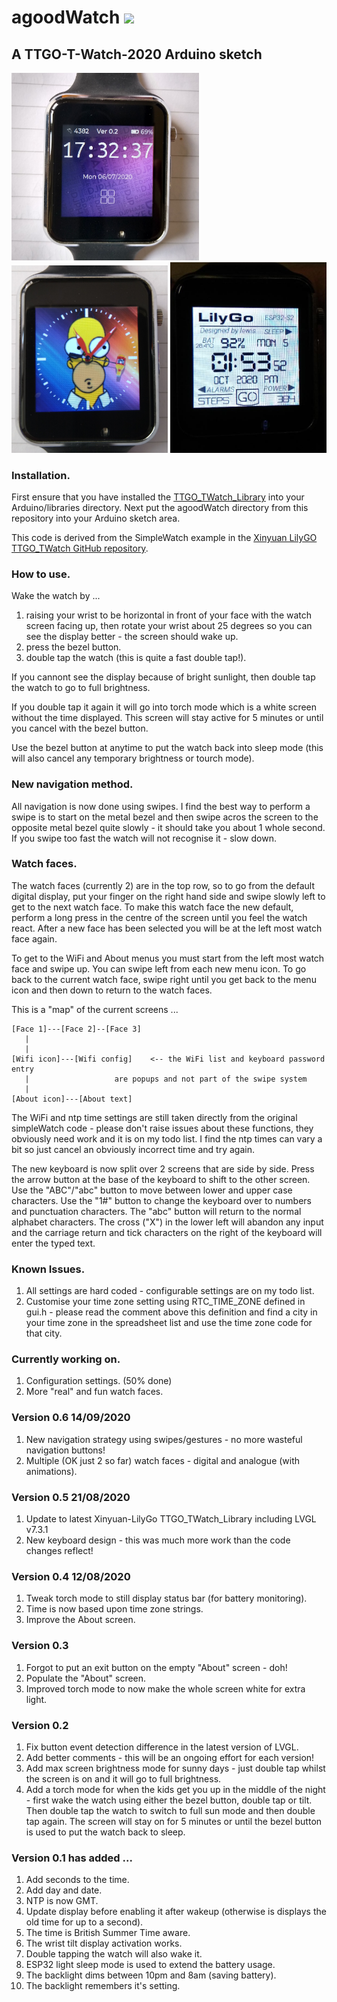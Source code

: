 # agoodWatch	<a href="https://www.buymeacoffee.com/alexgoodyear" target="_blank"><img src="https://img.shields.io/badge/Buy%20me%20a%20coffee-£3-orange?style=for-the-badge&logo=buy-me-a-coffee" /></a>

## A TTGO-T-Watch-2020 Arduino sketch

<img src="https://github.com/AlexGoodyear/agoodWatch/blob/master/images/agoodWatchV02.jpg" width="300" /> <img src="https://github.com/AlexGoodyear/agoodWatch/blob/master/images/agoodWatchV06.jpg" width="250" /> <img src="https://github.com/AlexGoodyear/agoodWatch/blob/master/images/LilyGoFace.jpg" width="250" />

### Installation.
First ensure that you have installed the [TTGO_TWatch_Library](https://github.com/AlexGoodyear/TTGO_TWatch_Library) into your Arduino/libraries directory. Next put the agoodWatch directory from this repository into your Arduino sketch area.

This code is derived from the SimpleWatch example in the [Xinyuan LilyGO TTGO_TWatch GitHub repository](https://github.com/Xinyuan-LilyGO/TTGO_TWatch_Library).

### How to use.
Wake the watch by ...
1. raising your wrist to be horizontal in front of your face with the watch screen facing up, then rotate your wrist about 25 degrees so you can see the display better - the screen should wake up.
2. press the bezel button.
3. double tap the watch (this is quite a fast double tap!).

If you cannont see the display because of bright sunlight, then double tap the watch to go to full brightness.

If you double tap it again it will go into torch mode which is a white screen without the time displayed. This screen will stay active for 5 minutes or until you cancel with the bezel button.

Use the bezel button at anytime to put the watch back into sleep mode (this will also cancel any temporary brightness or tourch mode).

### New navigation method.
All navigation is now done using swipes. I find the best way to perform a swipe is to start on the metal bezel and then swipe acros the screen to the opposite metal bezel quite slowly - it should take you about 1 whole second. If you swipe too fast the watch will not recognise it - slow down.

### Watch faces.
The watch faces (currently 2) are in the top row, so to go from the default digital display, put your finger on the right hand side and swipe slowly left to get to the next watch face. To make this watch face the new default, perform a long press in the centre of the screen until you feel the watch react. After a new face has been selected you will be at the left most watch face again.

To get to the WiFi and About menus you must start from the left most watch face and swipe up. You can swipe left from each new menu icon. To go back to the current watch face, swipe right until you get back to the menu icon and then down to return to the watch faces.

This is a "map" of the current screens ...
```
[Face 1]---[Face 2]--[Face 3]
   |
   |
[Wifi icon]---[Wifi config]    <-- the WiFi list and keyboard password entry
   |				   are popups and not part of the swipe system
   |
[About icon]---[About text]
```
The WiFi and ntp time settings are still taken directly from the original simpleWatch code - please don't raise issues about these functions, they obviously need work and it is on my todo list. I find the ntp times can vary a bit so just cancel an obviously incorrect time and try again.

The new keyboard is now split over 2 screens that are side by side. Press the arrow button at the base of the keyboard to shift to the other screen. Use the "ABC"/"abc" button to move between lower and upper case characters. Use the "1#" button to change the keyboard over to numbers and punctuation characters. The "abc" button will return to the normal alphabet characters. The cross ("X") in the lower left will abandon any input and the carriage return and tick characters on the right of the keyboard will enter the typed text.

### Known Issues.
1. All settings are hard coded - configurable settings are on my todo list.
2. Customise your time zone setting using RTC_TIME_ZONE defined in gui.h - please read the comment above this definition and find a city in your time zone in the spreadsheet list and use the time zone code for that city.

### Currently working on.
1. Configuration settings. (50% done)
2. More "real" and fun watch faces.

### Version 0.6  14/09/2020
1. New navigation strategy using swipes/gestures - no more wasteful navigation buttons!
2. Multiple (OK just 2 so far) watch faces - digital and analogue (with animations).

### Version 0.5  21/08/2020
1. Update to latest Xinyuan-LilyGo TTGO_TWatch_Library including LVGL v7.3.1
2. New keyboard design - this was much more work than the code changes reflect!

### Version 0.4  12/08/2020
1. Tweak torch mode to still display status bar (for battery monitoring).
2. Time is now based upon time zone strings.
3. Improve the About screen.

### Version 0.3
1. Forgot to put an exit button on the empty "About" screen - doh!
2. Populate the "About" screen.
3. Improved torch mode to now make the whole screen white for extra light.

### Version 0.2
1. Fix button event detection difference in the latest version of LVGL.
2. Add better comments - this will be an ongoing effort for each version!
3. Add max screen brightness mode for sunny days - just double tap whilst the screen is on and it will go to full brightness.
4. Add a torch mode for when the kids get you up in the middle of the night - first wake the watch using either the bezel button, double tap or tilt. Then double tap the watch to switch to full sun mode and then double tap again. The screen will stay on for 5 minutes or until the bezel button is used to put the watch back to sleep.

### Version 0.1 has added ...
1. Add seconds to the time.
2. Add day and date.
3. NTP is now GMT.
4. Update display before enabling it after wakeup (otherwise is displays the old time for up to a second).
5. The time is British Summer Time aware.
6. The wrist tilt display activation works.
7. Double tapping the watch will also wake it.
8. ESP32 light sleep mode is used to extend the battery usage.
9. The backlight dims between 10pm and 8am (saving battery).
10. The backlight remembers it's setting.
